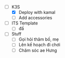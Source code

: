 - [ ] K3S
	- [x] Deploy with kamal
	- [ ] Add accessories
- [ ] ITS Template
	- [ ] đấ
- [ ] Stuff
	- [ ] Gọi hỏi thăm bố, mẹ
	- [ ] Lên kế hoạch đi chơi
	- [ ] Chăm sóc ae Hưng
